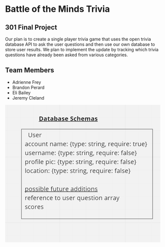 # Battle of the Minds Trivia

## 301 Final Project

  Our plan is to create a single player trivia game that uses the open trivia database API to ask the user questions and then use our own database to store user results. We plan to implement the update by tracking which trivia questions have already been asked from various categories.

## Team Members

- Adrienne Frey
- Brandon Perard
- Eli Bailey
- Jeremy Cleland

![User Schema](./User%20Schema.png)
